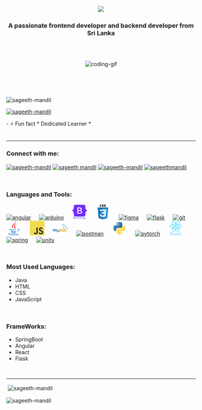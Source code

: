 <p align="center" ><img src="https://capsule-render.vercel.app/api?type=venom&height=300&color=gradient&text=Hi%20👋,%20I'm%20Sageeth%20Mandil&section=header"/></p>
<h3 align="center">A passionate frontend developer and backend developer from Sri Lanka</h3>

<br>
<br>

<p align="center">
  <img style="
    width:120; 
    height:120; 
    padding-bottom:75; 
    position:relative; 
    tect-align:center" 
    src="https://media.giphy.com/media/qgQUggAC3Pfv687qPC/giphy.gif" 
    alt="coding-gif"/>
</p>

<br>
<br>
<br>

<p align="left"> <img src="https://komarev.com/ghpvc/?username=sageeth-mandil&label=Profile%20views&color=0e75b6&style=flat" alt="sageeth-mandil" /> </p>
<p align="left"> <a href="https://github.com/ryo-ma/github-profile-trophy"><img src="https://github-profile-trophy.vercel.app/?username=sageeth-mandil" alt="sageeth-mandil" /></a> </p>
- ⚡ Fun fact * Dedicated Learner *

<br>
<br>
<hr>

<h3 align="left">Connect with me:</h3>
<p align="left">
<a href="https://codepen.io/sageeth-mandil" target="blank"><img align="center" src="https://raw.githubusercontent.com/rahuldkjain/github-profile-readme-generator/master/src/images/icons/Social/codepen.svg" alt="sageeth-mandil" height="30" width="40" /></a>
<a href="https://linkedin.com/in/sageeth mandil" target="blank"><img align="center" src="https://raw.githubusercontent.com/rahuldkjain/github-profile-readme-generator/master/src/images/icons/Social/linked-in-alt.svg" alt="sageeth mandil" height="30" width="40" /></a>
<a href="https://codesandbox.com/sageeth-mandil" target="blank"><img align="center" src="https://raw.githubusercontent.com/rahuldkjain/github-profile-readme-generator/master/src/images/icons/Social/codesandbox.svg" alt="sageeth-mandil" height="30" width="40" /></a>
<a href="https://www.topcoder.com/members/sageethmandil" target="blank"><img align="center" src="https://raw.githubusercontent.com/rahuldkjain/github-profile-readme-generator/master/src/images/icons/Social/topcoder.svg" alt="sageethmandil" height="30" width="40" /></a>
</p>

<br>

<h3 align="left">Languages and Tools:</h3>
<p align="left"> 
  <a href="https://angular.io" target="_blank" rel="noreferrer"><img src="https://angular.io/assets/images/logos/angular/angular.svg" alt="angular" width="40" height="40"/></a> 
  &emsp;
  <a href="https://www.arduino.cc/" target="_blank" rel="noreferrer"><img src="https://cdn.worldvectorlogo.com/logos/arduino-1.svg" alt="arduino" width="40" height="40"/></a> 
  &emsp;
  <a href="https://getbootstrap.com" target="_blank" rel="noreferrer"><img src="https://raw.githubusercontent.com/devicons/devicon/master/icons/bootstrap/bootstrap-plain-wordmark.svg" alt="bootstrap" width="40" height="40"/></a> 
  &emsp;
  <a href="https://www.w3schools.com/css/" target="_blank" rel="noreferrer"><img src="https://raw.githubusercontent.com/devicons/devicon/master/icons/css3/css3-original-wordmark.svg" alt="css3" width="40" height="40"/></a> 
  &emsp;
  <a href="https://www.figma.com/" target="_blank" rel="noreferrer"><img src="https://www.vectorlogo.zone/logos/figma/figma-icon.svg" alt="figma" width="40" height="40"/></a> 
  &emsp;
  <a href="https://flask.palletsprojects.com/" target="_blank" rel="noreferrer"><img src="https://www.vectorlogo.zone/logos/pocoo_flask/pocoo_flask-icon.svg" alt="flask" width="40" height="40"/></a> 
  &emsp;
  <a href="https://git-scm.com/" target="_blank" rel="noreferrer"><img src="https://www.vectorlogo.zone/logos/git-scm/git-scm-icon.svg" alt="git" width="40" height="40"/></a> 
  &emsp;
  <a href="https://www.java.com" target="_blank" rel="noreferrer"><img src="https://raw.githubusercontent.com/devicons/devicon/master/icons/java/java-original.svg" alt="java" width="40" height="40"/></a> 
  &emsp;
  <a href="https://developer.mozilla.org/en-US/docs/Web/JavaScript" target="_blank" rel="noreferrer"> <img src="https://raw.githubusercontent.com/devicons/devicon/master/icons/javascript/javascript-original.svg" alt="javascript" width="40" height="40"/></a> 
  &emsp;
  <a href="https://www.mysql.com/" target="_blank" rel="noreferrer"><img src="https://raw.githubusercontent.com/devicons/devicon/master/icons/mysql/mysql-original-wordmark.svg" alt="mysql" width="40" height="40"/></a> 
  &emsp;
  <a href="https://postman.com" target="_blank" rel="noreferrer"><img src="https://www.vectorlogo.zone/logos/getpostman/getpostman-icon.svg" alt="postman" width="40" height="40"/></a> 
  &emsp;
  <a href="https://www.python.org" target="_blank" rel="noreferrer"><img src="https://raw.githubusercontent.com/devicons/devicon/master/icons/python/python-original.svg" alt="python" width="40" height="40"/></a> 
  &emsp;
  <a href="https://pytorch.org/" target="_blank" rel="noreferrer"><img src="https://www.vectorlogo.zone/logos/pytorch/pytorch-icon.svg" alt="pytorch" width="40" height="40"/></a> 
  &emsp;
  <a href="https://reactjs.org/" target="_blank" rel="noreferrer"><img src="https://raw.githubusercontent.com/devicons/devicon/master/icons/react/react-original-wordmark.svg" alt="react" width="40" height="40"/></a> 
  &emsp;
  <a href="https://spring.io/" target="_blank" rel="noreferrer"><img src="https://www.vectorlogo.zone/logos/springio/springio-icon.svg" alt="spring" width="40" height="40"/></a> 
  &emsp;
  <a href="https://unity.com/" target="_blank" rel="noreferrer"><img src="https://www.vectorlogo.zone/logos/unity3d/unity3d-icon.svg" alt="unity" width="40" height="40"/></a> 
  <!--<a href="https://unrealengine.com/" target="_blank" rel="noreferrer"> <img src="https://raw.githubusercontent.com/kenangundogan/fontisto/036b7eca71aab1bef8e6a0518f7329f13ed62f6b/icons/svg/brand/unreal-engine.svg" alt="unreal" width="40" height="40"/> </a> -->
</p>

<br>

<!-- <p><img align="left" src="https://github-readme-stats.vercel.app/api/top-langs?username=sageeth-mandil&show_icons=true&locale=en&layout=compact" alt="sageeth-mandil" /> </p>-->
### <p> Most Used Languages: </p>
<ul>
  <li>Java</li>
  <li>HTML</li>
  <li>CSS</li>
  <li>JavaScript</li>
</ul>

<br>

### <p> FrameWorks: </p>
<ul>
  <li>SpringBoot</li>
  <li>Angular</li>
  <li>React</li>
  <li>Flask</li>
</ul>

<br>
<hr>

<p>&nbsp;<img align="center" src="https://github-readme-stats.vercel.app/api?username=sageeth-mandil&show_icons=true&locale=en" alt="sageeth-mandil" /></p>
<p><img align="center" src="https://github-readme-streak-stats.herokuapp.com/?user=sageeth-mandil&" alt="sageeth-mandil" /></p>



<!-- VIEW -->
<br>
<!-- <img height="180em" src="https://github-readme-stats.vercel.app/api?username=Gapur&show_icons=true&hide_border=true&&count_private=true&include_all_commits=true" /> -->
<br>
<!--![visitors](https://visitor-badge.glitch.me/badge?page_id=page.id)-->
<br>
<!--START_SECTION:waka-->
<!--END_SECTION:waka-->
